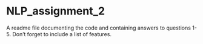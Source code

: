 # NLP_assignment_2

A readme file documenting the code and containing answers to questions 1-5. 
Don’t forget to include a list of features.